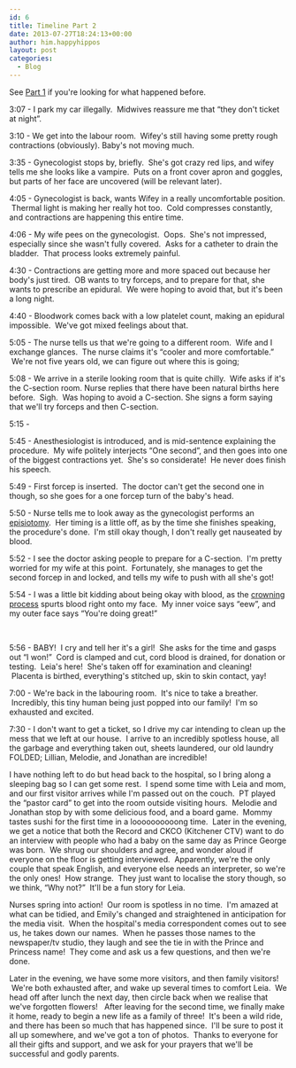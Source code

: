 ```yaml
---
id: 6
title: Timeline Part 2
date: 2013-07-27T18:24:13+00:00
author: him.happyhippos
layout: post
categories:
  - Blog
---
```

See [Part 1](http://him.happyhippos.ca/?p=219 "Timeline") if you're looking for what happened before.

3:07 - I park my car illegally.  Midwives reassure me that &#8220;they don't ticket at night&#8221;.

3:10 - We get into the labour room.  Wifey's still having some pretty rough contractions (obviously). Baby's not moving much.

3:35 - Gynecologist stops by, briefly.  She's got crazy red lips, and wifey tells me she looks like a vampire.  Puts on a front cover apron and goggles, but parts of her face are uncovered (will be relevant later).

4:05 - Gynecologist is back, wants Wifey in a really uncomfortable position.  Thermal light is making her really hot too.  Cold compresses constantly, and contractions are happening this entire time.

4:06 - My wife pees on the gynecologist.  Oops.  She's not impressed, especially since she wasn't fully covered.  Asks for a catheter to drain the bladder.  That process looks extremely painful.

4:30 - Contractions are getting more and more spaced out because her body's just tired.  OB wants to try forceps, and to prepare for that, she wants to prescribe an epidural.  We were hoping to avoid that, but it's been a long night.

4:40 - Bloodwork comes back with a low platelet count, making an epidural impossible.  We've got mixed feelings about that.

5:05 - The nurse tells us that we're going to a different room.  Wife and I exchange glances.  The nurse claims it's &#8220;cooler and more comfortable.&#8221;  We're not five years old, we can figure out where this is going;

5:08 - We arrive in a sterile looking room that is quite chilly.  Wife asks if it's the C-section room. Nurse replies that there have been natural births here before.  Sigh.  Was hoping to avoid a C-section. She signs a form saying that we'll try forceps and then C-section.

5:15 -

5:45 - Anesthesiologist is introduced, and is mid-sentence explaining the procedure.  My wife politely interjects &#8220;One second&#8221;, and then goes into one of the biggest contractions yet.  She's so considerate!  He never does finish his speech.

5:49 - First forcep is inserted.  The doctor can't get the second one in though, so she goes for a one forcep turn of the baby's head.

5:50 - Nurse tells me to look away as the gynecologist performs an [episiotomy](http://en.wikipedia.org/wiki/Episiotomy).  Her timing is a little off, as by the time she finishes speaking, the procedure's done.  I'm still okay though, I don't really get nauseated by blood.

5:52 - I see the doctor asking people to prepare for a C-section.  I'm pretty worried for my wife at this point.  Fortunately, she manages to get the second forcep in and locked, and tells my wife to push with all she's got!

5:54 - I was a little bit kidding about being okay with blood, as the [crowning process](http://www.pregnancy.org/article/what-expect-when-babys-crowning) spurts blood right onto my face.  My inner voice says &#8220;eew&#8221;, and my outer face says &#8220;You're doing great!&#8221;

&nbsp;

5:56 - BABY!  I cry and tell her it's a girl!  She asks for the time and gasps out &#8220;I won!&#8221;  Cord is clamped and cut, cord blood is drained, for donation or testing.  Leia's here!  She's taken off for examination and cleaning!  Placenta is birthed, everything's stitched up, skin to skin contact, yay!

7:00 - We're back in the labouring room.  It's nice to take a breather.  Incredibly, this tiny human being just popped into our family!  I'm so exhausted and excited.

7:30 - I don't want to get a ticket, so I drive my car intending to clean up the mess that we left at our house.  I arrive to an incredibly spotless house, all the garbage and everything taken out, sheets laundered, our old laundry FOLDED; Lillian, Melodie, and Jonathan are incredible!

I have nothing left to do but head back to the hospital, so I bring along a sleeping bag so I can get some rest.  I spend some time with Leia and mom, and our first visitor arrives while I'm passed out on the couch.  PT played the &#8220;pastor card&#8221; to get into the room outside visiting hours.  Melodie and Jonathan stop by with some delicious food, and a board game.  Mommy tastes sushi for the first time in a loooooooooong time.  Later in the evening, we get a notice that both the Record and CKCO (Kitchener CTV) want to do an interview with people who had a baby on the same day as Prince George was born.  We shrug our shoulders and agree, and wonder aloud if everyone on the floor is getting interviewed.  Apparently, we're the only couple that speak English, and everyone else needs an interpreter, so we're the only ones!  How strange.  They just want to localise the story though, so we think, &#8220;Why not?&#8221;  It'll be a fun story for Leia.

Nurses spring into action!  Our room is spotless in no time.  I'm amazed at what can be tidied, and Emily's changed and straightened in anticipation for the media visit.  When the hospital's media correspondent comes out to see us, he takes down our names.  When he passes those names to the newspaper/tv studio, they laugh and see the tie in with the Prince and Princess name!  They come and ask us a few questions, and then we're done.

Later in the evening, we have some more visitors, and then family visitors!  We're both exhausted after, and wake up several times to comfort Leia.  We head off after lunch the next day, then circle back when we realise that we've forgotten flowers!   After leaving for the second time, we finally make it home, ready to begin a new life as a family of three!  It's been a wild ride, and there has been so much that has happened since.  I'll be sure to post it all up somewhere, and we've got a ton of photos.  Thanks to everyone for all their gifts and support, and we ask for your prayers that we'll be successful and godly parents.

&nbsp;